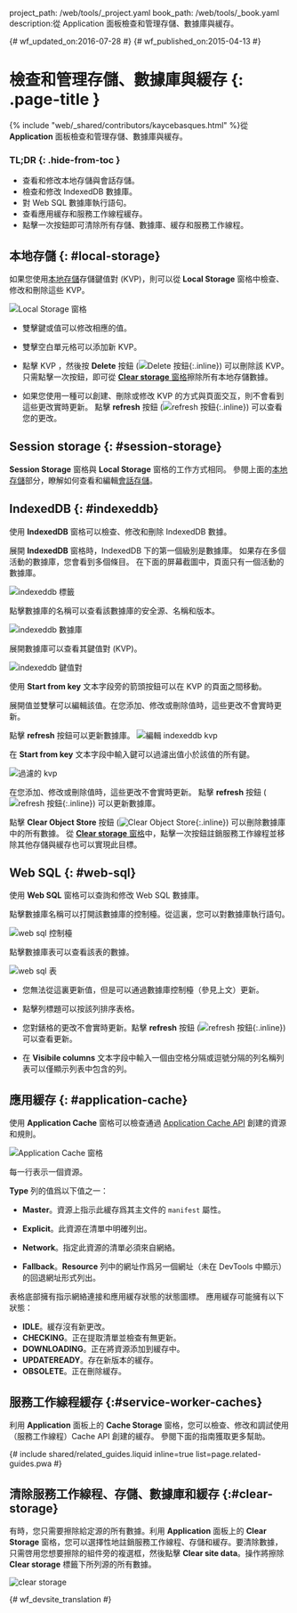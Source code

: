 project_path: /web/tools/_project.yaml
book_path: /web/tools/_book.yaml
description:從 Application 面板檢查和管理存儲、數據庫與緩存。

{# wf_updated_on:2016-07-28 #}
{# wf_published_on:2015-04-13 #}

# 檢查和管理存儲、數據庫與緩存 {: .page-title }

{% include "web/_shared/contributors/kaycebasques.html" %}從 <strong>Application</strong> 面板檢查和管理存儲、數據庫與緩存。




### TL;DR {: .hide-from-toc }
- 查看和修改本地存儲與會話存儲。
- 檢查和修改 IndexedDB 數據庫。
- 對 Web SQL 數據庫執行語句。
- 查看應用緩存和服務工作線程緩存。
- 點擊一次按鈕即可清除所有存儲、數據庫、緩存和服務工作線程。


## 本地存儲 {: #local-storage}

如果您使用[本地存儲][ls]存儲鍵值對 (KVP)，則可以從 **Local Storage** 窗格中檢查、修改和刪除這些 KVP。


![Local Storage 窗格][ls-pane]

* 雙擊鍵或值可以修改相應的值。
* 雙擊空白單元格可以添加新 KVP。
* 點擊 KVP ，然後按 **Delete** 按鈕 (![Delete 按鈕][delete]{:.inline}) 可以刪除該 KVP。
只需點擊一次按鈕，即可從 [**Clear storage** 窗格](#clear-storage)擦除所有本地存儲數據。


* 如果您使用一種可以創建、刪除或修改 KVP 的方式與頁面交互，則不會看到這些更改實時更新。
點擊 **refresh** 按鈕 (![refresh 按鈕][refresh]{:.inline}) 可以查看您的更改。


[ls]: https://developer.mozilla.org/en-US/docs/Web/API/Window/localStorage
[ls-pane]: /web/tools/chrome-devtools/manage-data/imgs/local-storage.png
[refresh]: /web/tools/chrome-devtools/manage-data/imgs/refresh.png
[delete]: /web/tools/chrome-devtools/manage-data/imgs/delete.png

## Session storage {: #session-storage}

**Session Storage** 窗格與 **Local Storage** 窗格的工作方式相同。
參閱上面的[本地存儲](#local-storage)部分，瞭解如何查看和編輯[會話存儲][ss]。


[ss]: https://developer.mozilla.org/en-US/docs/Web/API/Window/sessionStorage

## IndexedDB {: #indexeddb}

使用 **IndexedDB** 窗格可以檢查、修改和刪除 IndexedDB 數據。

展開 **IndexedDB** 窗格時，IndexedDB 下的第一個級別是數據庫。
如果存在多個活動的數據庫，您會看到多個條目。
在下面的屏幕截圖中，頁面只有一個活動的數據庫。

![indexeddb 標籤][idb-tab]

點擊數據庫的名稱可以查看該數據庫的安全源、名稱和版本。


![indexeddb 數據庫][idb-db]

展開數據庫可以查看其鍵值對 (KVP)。

![indexeddb 鍵值對][idb-kvps]

使用 **Start from key** 文本字段旁的箭頭按鈕可以在 KVP 的頁面之間移動。


展開值並雙擊可以編輯該值。在您添加、修改或刪除值時，這些更改不會實時更新。

點擊 **refresh** 按鈕可以更新數據庫。
![編輯 indexeddb kvp][idb-edit]

在 **Start from key** 文本字段中輸入鍵可以過濾出值小於該值的所有鍵。


![過濾的 kvp][idb-filter]

在您添加、修改或刪除值時，這些更改不會實時更新。
點擊 **refresh** 按鈕 (![refresh 按鈕][refresh]{:.inline}) 可以更新數據庫。


點擊 **Clear Object Store** 按鈕 (![Clear Object Store][cos]{:.inline}) 可以刪除數據庫中的所有數據。
從 [**Clear storage** 窗格](#clear-storage)中，點擊一次按鈕註銷服務工作線程並移除其他存儲與緩存也可以實現此目標。



[idb-tab]: /web/tools/chrome-devtools/manage-data/imgs/idb-tab.png
[idb-db]: /web/tools/chrome-devtools/manage-data/imgs/idb-db.png
[idb-kvps]: /web/tools/chrome-devtools/manage-data/imgs/idb-kvps.png
[idb-edit]: /web/tools/chrome-devtools/manage-data/imgs/idb-edit.png
[idb-filter]: /web/tools/chrome-devtools/manage-data/imgs/idb-filter.png
[cos]: /web/tools/chrome-devtools/manage-data/imgs/clear-object-store.png

## Web SQL {: #web-sql}

使用 **Web SQL** 窗格可以查詢和修改 Web SQL 數據庫。

點擊數據庫名稱可以打開該數據庫的控制檯。從這裏，您可以對數據庫執行語句。


![web sql 控制檯][wsc]

點擊數據庫表可以查看該表的數據。

![web sql 表][wst]

* 您無法從這裏更新值，但是可以通過數據庫控制檯（參見上文）更新。

* 點擊列標題可以按該列排序表格。
* 您對錶格的更改不會實時更新。點擊 **refresh** 按鈕 (![refresh 按鈕][refresh]{:.inline}) 可以查看更新。


* 在 **Visibile columns** 文本字段中輸入一個由空格分隔或逗號分隔的列名稱列表可以僅顯示列表中包含的列。


[wsc]: /web/tools/chrome-devtools/manage-data/imgs/web-sql-console.png
[wst]: /web/tools/chrome-devtools/manage-data/imgs/web-sql-table.png

## 應用緩存 {: #application-cache}

使用 **Application Cache** 窗格可以檢查通過 [Application Cache API][appcache-api] 創建的資源和規則。


![Application Cache 窗格][appcache]

每一行表示一個資源。

**Type** 列的值爲以下值之一：

* **Master**。資源上指示此緩存爲其主文件的 `manifest` 屬性。

* **Explicit**。此資源在清單中明確列出。
* **Network**。指定此資源的清單必須來自網絡。

* **Fallback**。**Resource** 列中的網址作爲另一個網址（未在 DevTools 中顯示）的回退網址形式列出。


表格底部擁有指示網絡連接和應用緩存狀態的狀態圖標。
應用緩存可能擁有以下狀態：


* **IDLE**。緩存沒有新更改。
* **CHECKING**。正在提取清單並檢查有無更新。
* **DOWNLOADING**。正在將資源添加到緩存中。
* **UPDATEREADY**。存在新版本的緩存。
* **OBSOLETE**。正在刪除緩存。

[appcache-api]: https://developer.mozilla.org/en-US/docs/Web/HTML/Using_the_application_cache
[appcache]: /web/tools/chrome-devtools/manage-data/imgs/appcache.png

## 服務工作線程緩存 {:#service-worker-caches}

利用 **Application** 面板上的 **Cache Storage** 窗格，您可以檢查、修改和調試使用（服務工作線程）Cache API 創建的緩存。
參閱下面的指南獲取更多幫助。


{# include shared/related_guides.liquid inline=true list=page.related-guides.pwa #}

## 清除服務工作線程、存儲、數據庫和緩存 {:#clear-storage}

有時，您只需要擦除給定源的所有數據。利用 **Application** 面板上的 **Clear Storage** 窗格，您可以選擇性地註銷服務工作線程、存儲和緩存。要清除數據，只需啓用您想要擦除的組件旁的複選框，然後點擊 **Clear site data**。操作將擦除 **Clear storage** 標籤下所列源的所有數據。


![clear storage][clear]

[clear]: /web/tools/chrome-devtools/manage-data/imgs/clear-storage.png


{# wf_devsite_translation #}
